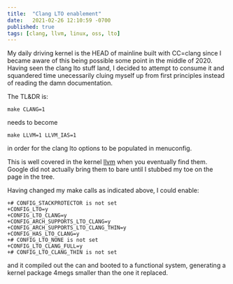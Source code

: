 ```yaml
---
title:  "Clang LTO enablement"
date:   2021-02-26 12:10:59 -0700
published: true
tags: [clang, llvm, linux, oss, lto]
---
```


My daily driving kernel is the HEAD of mainline built with CC=clang since I became aware of this being possible some point in the middle of 2020. Having seen the clang lto stuff land, I decided to attempt to consume it and squandered time unecessarily cluing myself up from first principles instead of reading the damn documentation.

The TL&DR is:

```
make CLANG=1
```

needs to become

```
make LLVM=1 LLVM_IAS=1
```

in order for the clang lto options to be populated in menuconfig.

This is well covered in the kernel [llvm](https://www.kernel.org/doc/html/latest/kbuild/llvm.html) when you eventually find them. Google did not actually bring them to bare until I stubbed my toe on the page in the tree.

Having changed my make calls as indicated above, I could enable:

```
+# CONFIG_STACKPROTECTOR is not set
+CONFIG_LTO=y
+CONFIG_LTO_CLANG=y
+CONFIG_ARCH_SUPPORTS_LTO_CLANG=y
+CONFIG_ARCH_SUPPORTS_LTO_CLANG_THIN=y
+CONFIG_HAS_LTO_CLANG=y
+# CONFIG_LTO_NONE is not set
+CONFIG_LTO_CLANG_FULL=y
+# CONFIG_LTO_CLANG_THIN is not set
```

and it compiled out the can and booted to a functional system, generating a kernel package 4megs smaller than the one it replaced.
